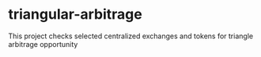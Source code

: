 # triangular-arbitrage
This project checks selected centralized exchanges and tokens for triangle arbitrage opportunity
